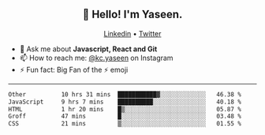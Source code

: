 <h2 align="center">👋 Hello! I'm Yaseen.</h2>
<p align="center">
  <a href="https://www.linkedin.com/in/yaseenkc/">Linkedin</a> •
  <a href="https://twitter.com/yaseeenkc">Twitter</a>
</p>


<!--- 🔭 I’m currently working at []() as an  -->
- 💬 Ask me about **Javascript, React and Git**
- 📫 How to reach me: [@kc.yaseen](https://instagram.com/kc.yaseen) on Instagram
- ⚡ Fun fact: Big Fan of the :zap: emoji

-------

<!--START_SECTION:waka-->

```txt
Other          10 hrs 31 mins  ███████████▓░░░░░░░░░░░░░   46.38 %
JavaScript     9 hrs 7 mins    ██████████░░░░░░░░░░░░░░░   40.18 %
HTML           1 hr 20 mins    █▒░░░░░░░░░░░░░░░░░░░░░░░   05.87 %
Groff          47 mins         █░░░░░░░░░░░░░░░░░░░░░░░░   03.48 %
CSS            21 mins         ▒░░░░░░░░░░░░░░░░░░░░░░░░   01.55 %
```

<!--END_SECTION:waka-->
